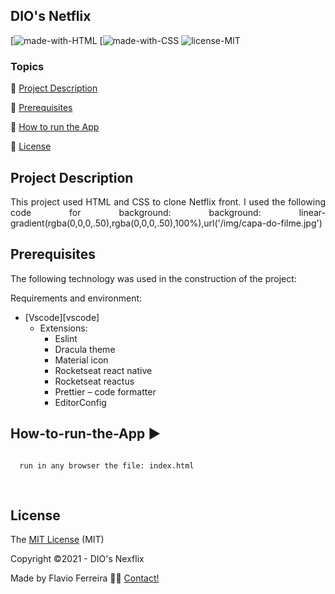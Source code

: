 ##  DIO's Netflix

[![made-with-HTML](https://img.shields.io/badge/HTML-HTML-green)
[![made-with-CSS](https://img.shields.io/badge/CSS-CSS-green)
![license-MIT](https://img.shields.io/badge/license-MIT-green)

### Topics

:small_blue_diamond: [Project Description](#Project-Description)

:small_blue_diamond: [Prerequisites](#Prerequisites)

:small_blue_diamond: [How to run the App](#How-to-run-the-App)

:small_blue_diamond: [License](#License)



## Project Description

<p align="justify">
  This project used HTML and CSS to clone Netflix front. I used the following code for background: background: linear-gradient(rgba(0,0,0,.50),rgba(0,0,0,.50),100%),url('/img/capa-do-filme.jpg')
</p>
 
## Prerequisites

The following technology was used in the construction of the project:

Requirements and environment:

- [Vscode][vscode]
  - Extensions:
    - Eslint
    - Dracula theme
    - Material icon
    - Rocketseat react native
    - Rocketseat reactus
    - Prettier – code formatter
    - EditorConfig 

## How-to-run-the-App :arrow_forward:

```bash

  run in any browser the file: index.html 
  
    
  ```
  
## License

The [MIT License]() (MIT)

Copyright :copyright:2021 - DIO's Nexflix

Made by Flavio Ferreira 👋🏽 [Contact!](https://www.linkedin.com/in/flaviojaf21/)


[bootstrap]: https://getbootstrap.com/
